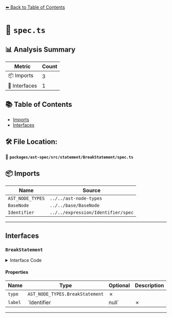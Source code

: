 [⬅️ Back to Table of Contents](../../../../../index.md)

# 📄 `spec.ts`

## 📊 Analysis Summary

| Metric | Count |
|--------|-------|
| 📦 Imports | 3 |
| 📐 Interfaces | 1 |

## 📚 Table of Contents

- [Imports](#imports)
- [Interfaces](#interfaces)

## 🛠️ File Location:
📂 **`packages/ast-spec/src/statement/BreakStatement/spec.ts`**

## 📦 Imports

| Name | Source |
|------|--------|
| `AST_NODE_TYPES` | `../../ast-node-types` |
| `BaseNode` | `../../base/BaseNode` |
| `Identifier` | `../../expression/Identifier/spec` |


---

## Interfaces

### `BreakStatement`

<details><summary>Interface Code</summary>

```ts
export interface BreakStatement extends BaseNode {
  type: AST_NODE_TYPES.BreakStatement;
  label: Identifier | null;
}
```
</details>

#### Properties

| Name | Type | Optional | Description |
|------|------|----------|-------------|
| `type` | `AST_NODE_TYPES.BreakStatement` | ✗ |  |
| `label` | `Identifier | null` | ✗ |  |


---